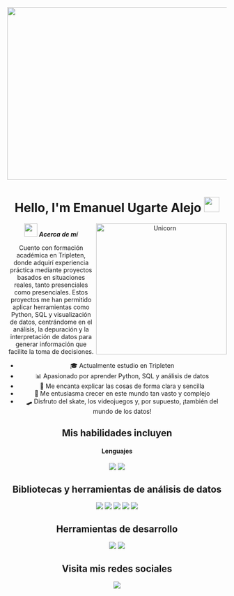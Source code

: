 <div id="header" align="center">
  <img width="1584" height="396" alt="Image" src="https://github.com/user-attachments/assets/4e795186-a8fd-4652-86c1-f7a091d07879" />

<h1 align="center"><b>Hello, I'm Emanuel Ugarte Alejo </b><img src="https://media.giphy.com/media/hvRJCLFzcasrR4ia7z/giphy.gif" width="35"></h1>

<img align="right" width=300px alt="Unicorn" src="https://media0.giphy.com/media/v1.Y2lkPTc5MGI3NjExZXFwNmR5eTV6ZG9lZ3ZiM3Fxd2VpcnhjNjM1bXJqZjhta3ZyOHZ1ZyZlcD12MV9pbnRlcm5hbF9naWZfYnlfaWQmY3Q9Zw/Rk7gLA6uFe1W9wZopR/giphy.gif"/>

<img src="https://media.giphy.com/media/ObNTw8Uzwy6KQ/giphy.gif" width="30px">&nbsp;***Acerca de mí***

Cuento con formación académica en Tripleten, donde adquirí experiencia práctica mediante proyectos basados en situaciones reales, tanto presenciales como presenciales. Estos proyectos me han permitido aplicar herramientas como Python, SQL y visualización de datos, centrándome en el análisis, la depuración y la interpretación de datos para generar información que facilite la toma de decisiones.

- 🎓 Actualmente estudio en Tripleten
- 📊 Apasionado por aprender Python, SQL y análisis de datos
- 💬 Me encanta explicar las cosas de forma clara y sencilla
- 🚀 Me entusiasma crecer en este mundo tan vasto y complejo
- 🛹 Disfruto del skate, los videojuegos y, por supuesto, ¡también del mundo de los datos!
  
## Mis habilidades incluyen

<h4> Lenguajes </h4>
<span> 
  <img src="https://img.shields.io/badge/python-3670A0?style=for-the-badge&logo=python&logoColor=ffdd54">
  <img src="https://img.shields.io/badge/postgres-%23316192.svg?style=for-the-badge&logo=postgresql&logoColor=white">
  
## Bibliotecas y herramientas de análisis de datos

<img src="https://img.shields.io/badge/pandas-%23150458.svg?style=for-the-badge&logo=pandas&logoColor=white">
<img src="https://img.shields.io/badge/Matplotlib-%23ffffff.svg?style=for-the-badge&logo=Matplotlib&logoColor=black">
<img src="https://img.shields.io/badge/numpy-%23013243.svg?style=for-the-badge&logo=numpy&logoColor=white">
<img src="https://img.shields.io/badge/Plotly-%233F4F75.svg?style=for-the-badge&logo=plotly&logoColor=white">
<img src="https://img.shields.io/badge/SciPy-%230C55A5.svg?style=for-the-badge&logo=scipy&logoColor=%white">

## Herramientas de desarrollo

<img src="https://img.shields.io/badge/Visual%20Studio%20Code-0078d7.svg?style=for-the-badge&logo=visual-studio-code&logoColor=white">
<img src="https://img.shields.io/badge/jupyter-%23FA0F00.svg?style=for-the-badge&logo=jupyter&logoColor=white">

## Visita mis redes sociales

  <a href="https://www.linkedin.com/in/emaugartedataanalyst/">
    <img src="https://img.shields.io/badge/linkedin-%230077B5.svg?style=for-the-badge&logo=linkedin&logoColor=white">
    
</a>
